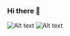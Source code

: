 ### Hi there 👋
![Alt text](https://spotify-recently-played-readme.vercel.app/api?user=3duc9j4j2pg26as2pmcvf9e4l)
![Alt text](https://spotify-recently-played-readme.vercel.app/api?user=3duc9j4j2pg26as2pmcvf9e4l&count={count})

<!--
**86PP/86PP** is a ✨ _special_ ✨ repository because its `README.md` (this file) appears on your GitHub profile.

Here are some ideas to get you started:

- 🔭 I’m currently working on ...
- 🌱 I’m currently learning ...
- 👯 I’m looking to collaborate on ...
- 🤔 I’m looking for help with ...
- 💬 Ask me about ...
- 📫 How to reach me: ...
- 😄 Pronouns: ...
- ⚡ Fun fact: ...
-->
